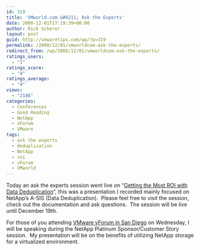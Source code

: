 ```yaml
---
id: 319
title: 'VMworld.com &#8211; Ask the Experts'
date: 2008-12-01T17:19:39+00:00
author: Rick Scherer
layout: post
guid: http://vmwaretips.com/wp/?p=319
permalink: /2008/12/01/vmworldcom-ask-the-experts/
redirect_from: /wp/2008/12/01/vmworldcom-ask-the-experts/
ratings_users:
  - "1"
ratings_score:
  - "4"
ratings_average:
  - "4"
views:
  - "2188"
categories:
  - Conferences
  - Good Reading
  - NetApp
  - vForum
  - VMware
tags:
  - ask the experts
  - deduplication
  - NetApp
  - roi
  - vForum
  - VMworld
---
```

Today an ask the experts session went live on &#8220;<a href="http://www.vmworld.com/community/experts/sddpc" target="_blank">Getting the Most ROI with Data Deduplication</a>&#8220;, this was a presentation I recorded mainly focused on NetApp&#8217;s A-SIS (Data Deduplication).  Please feel free to visit the session, check out the documentation and ask questions.  The session will be live until December 19th.

For those of you attending <a href="http://info.vmware.com/content/VirtualizationForum_Home?src=undefined&ossrc=undefined" target="_blank">VMware vForum in San Diego</a> on Wednesday, I will be speaking during the NetApp Platinum Sponsor/Customer Story session.  My presentation will be on the benefits of utilizing NetApp storage for a virtualized environment.